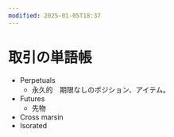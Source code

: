 ```yaml
---
modified: 2025-01-05T18:37
---
```

# 取引の単語帳

- Perpetuals
    - 永久的　期限なしのポジション、アイテム。
- Futures
    - 先物
- Cross marsin
- Isorated